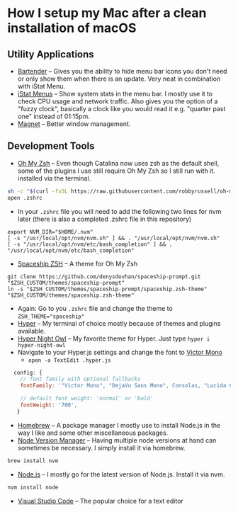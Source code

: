 # How I setup my Mac after a clean installation of macOS

## Utility Applications
* [Bartender](https://www.macbartender.com) – Gives you the ability to hide menu bar icons you don't need or only show them when there is an update. Very neat in combination with iStat Menu.
* [iStat Menus](https://apps.apple.com/de/app/istat-menus/id1319778037?mt=12) – Show system stats in the menu bar. I mostly use it to check CPU usage and network traffic. Also gives you the option of a "fuzzy clock", basically a clock like you would read it e.g. "quarter past one" instead of 01:15pm.
* [Magnet](https://apps.apple.com/de/app/magnet/id441258766?mt=12) – Better window management.

## Development Tools
* [Oh My Zsh](https://github.com/robbyrussell/oh-my-zsh) – Even though Catalina now uses zsh as the default shell, some of the plugins I use still require Oh My Zsh so I still run with it. installed via the terminal.
```bash
sh -c "$(curl -fsSL https://raw.githubusercontent.com/robbyrussell/oh-my-zsh/master/tools/install.sh)"
open .zshrc
```
* In your `.zshrc` file you will need to add the following two lines for nvm later (there is also a completed .zshrc file in this repository)
```
export NVM_DIR="$HOME/.nvm"
[ -s "/usr/local/opt/nvm/nvm.sh" ] && . "/usr/local/opt/nvm/nvm.sh"
[ -s "/usr/local/opt/nvm/etc/bash_completion" ] && . "/usr/local/opt/nvm/etc/bash_completion"
```
* [Spaceship ZSH](https://github.com/denysdovhan/spaceship-prompt) – A theme for Oh My Zsh
```
git clone https://github.com/denysdovhan/spaceship-prompt.git "$ZSH_CUSTOM/themes/spaceship-prompt"
ln -s "$ZSH_CUSTOM/themes/spaceship-prompt/spaceship.zsh-theme" "$ZSH_CUSTOM/themes/spaceship.zsh-theme"
```
* Again: Go to you `.zshrc` file and change the theme to `ZSH_THEME="spaceship"`
* [Hyper](https://hyper.is) – My terminal of choice mostly because of themes and plugins available.
* [Hyper Night Owl](https://github.com/pbomb/hyper-night-owl) – My favorite theme for Hyper. Just type `hyper i hyper-night-owl`
* Navigate to your Hyper.js settings and change the font to [Victor Mono](https://rubjo.github.io/victor-mono/)
	* `open -a TextEdit .hyper.js`
```js
  config: {
    // font family with optional fallbacks
    fontFamily: '"Victor Mono", "DejaVu Sans Mono", Consolas, "Lucida Console", monospace',

    // default font weight: 'normal' or 'bold'
    fontWeight: '700',
   }
```
* [Homebrew](https://brew.sh) – A package manager I mostly use to install Node.js in the way I like and some other miscellaneous packages.
* [Node Version Manager](https://github.com/nvm-sh/nvm) – Having multiple node versions at hand can sometimes be necessary. I simply install it via homebrew.
```bash
brew install nvm
```
* [Node.js](https://nodejs.org/en/) – I mostly go for the latest version of Node.js. Install it via nvm.
```bash
nvm install node
```
* [Visual Studio Code](https://code.visualstudio.com) – The popular choice for a text editor
